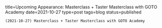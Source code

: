 
title=Upcoming Appearance: Masterclass + Taster Masterclass with GOTO Academy
date=2021-10-27
type=post
tags=blog
status=published
~~~~~~
(2021-10-27) Masterclass + Taster Masterclass with GOTO Academy 
            